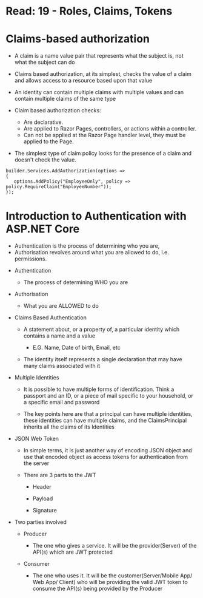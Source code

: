 # Read: 19 - Roles, Claims, Tokens
# Claims-based authorization

- A claim is a name value pair that represents what the subject is, not what the subject can do
- Claims based authorization, at its simplest, checks the value of a claim and allows access to a resource based upon that value
- An identity can contain multiple claims with multiple values and can contain multiple claims of the same type
- Claim based authorization checks:
     - Are declarative.
     - Are applied to Razor Pages, controllers, or actions within a controller.
     - Can not be applied at the Razor Page handler level, they must be applied to the Page.

- The simplest type of claim policy looks for the presence of a claim and doesn't check the value.

```
builder.Services.AddAuthorization(options =>
{
   options.AddPolicy("EmployeeOnly", policy => policy.RequireClaim("EmployeeNumber"));
});
```

# Introduction to Authentication with ASP.NET Core

- Authentication is the process of determining who you are, 
- Authorisation revolves around what you are allowed to do, i.e. permissions. 

* Authentication

  * The process of determining WHO you are

* Authorisation

  * What you are ALLOWED to do

* Claims Based Authentication

  * A statement about, or a property of, a particular identity which contains a name and a value

    * E.G. Name, Date of birth, Email, etc

  * The identity itself represents a single declaration that may have many claims associated with it

* Multiple Identities

  * It is possible to have multiple forms of identification. Think a passport and an ID, or a piece of mail specific to your household, or a specific email and password

  * The key points here are that a principal can have multiple identities, these identities can have multiple claims, and the ClaimsPrincipal inherits all the claims of its Identities



* JSON Web Token

  * In simple terms, it is just another way of encoding JSON object and use that encoded object as access tokens for authentication from the server

  * There are 3 parts to the JWT

    * Header

    * Payload

    * Signature

* Two parties involved

  * Producer

    * The one who gives a service. It will be the provider(Server) of the API(s) which are JWT protected

  * Consumer

    * The one who uses it. It will be the customer(Server/Mobile App/ Web App/ Client) who will be providing the valid JWT token to consume the API(s) being provided by the Producer



